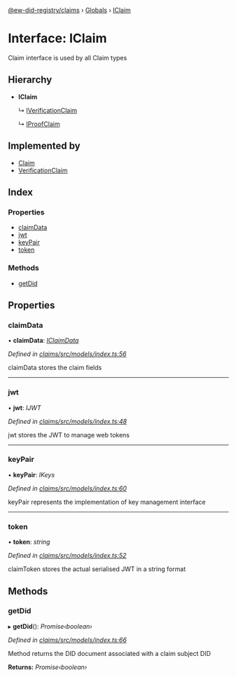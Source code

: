 [@ew-did-registry/claims](../README.md) › [Globals](../globals.md) › [IClaim](iclaim.md)

# Interface: IClaim

Claim interface is used by all Claim types

## Hierarchy

* **IClaim**

  ↳ [IVerificationClaim](iverificationclaim.md)

  ↳ [IProofClaim](iproofclaim.md)

## Implemented by

* [Claim](../classes/claim.md)
* [VerificationClaim](../classes/verificationclaim.md)

## Index

### Properties

* [claimData](iclaim.md#claimdata)
* [jwt](iclaim.md#jwt)
* [keyPair](iclaim.md#keypair)
* [token](iclaim.md#token)

### Methods

* [getDid](iclaim.md#getdid)

## Properties

###  claimData

• **claimData**: *[IClaimData](iclaimdata.md)*

*Defined in [claims/src/models/index.ts:56](https://github.com/energywebfoundation/ew-did-registry/blob/d86fc0d/packages/claims/src/models/index.ts#L56)*

claimData stores the claim fields

___

###  jwt

• **jwt**: *IJWT*

*Defined in [claims/src/models/index.ts:48](https://github.com/energywebfoundation/ew-did-registry/blob/d86fc0d/packages/claims/src/models/index.ts#L48)*

jwt stores the JWT to manage web tokens

___

###  keyPair

• **keyPair**: *IKeys*

*Defined in [claims/src/models/index.ts:60](https://github.com/energywebfoundation/ew-did-registry/blob/d86fc0d/packages/claims/src/models/index.ts#L60)*

keyPair represents the implementation of key management interface

___

###  token

• **token**: *string*

*Defined in [claims/src/models/index.ts:52](https://github.com/energywebfoundation/ew-did-registry/blob/d86fc0d/packages/claims/src/models/index.ts#L52)*

claimToken stores the actual serialised JWT in a string format

## Methods

###  getDid

▸ **getDid**(): *Promise‹boolean›*

*Defined in [claims/src/models/index.ts:66](https://github.com/energywebfoundation/ew-did-registry/blob/d86fc0d/packages/claims/src/models/index.ts#L66)*

Method returns the DID document associated with a claim subject DID

**Returns:** *Promise‹boolean›*
